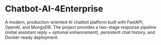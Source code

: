 # Chatbot-AI-4Enterprise
A modern, production-oriented AI chatbot platform built with FastAPI, OpenAI, and MongoDB. The project provides a two-stage response pipeline (initial assistant reply + optional enhancement), persistent chat history, and Docker-ready deployment.
